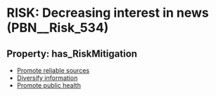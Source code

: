 # RISK: __Decreasing interest in news__ (PBN__Risk_534)

## Property: has_RiskMitigation

* [Promote reliable sources](PBN__RiskMitigation_759)
* [Diversify information](PBN__RiskMitigation_765)
* [Promote public health](PBN__RiskMitigation_767)

